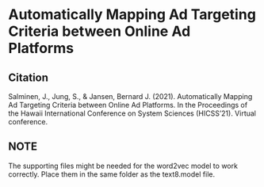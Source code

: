 # Automatically Mapping Ad Targeting Criteria between Online Ad Platforms

## Citation

Salminen, J., Jung, S., & Jansen, Bernard J. (2021). Automatically Mapping Ad Targeting Criteria between Online Ad Platforms. In the Proceedings of the Hawaii International Conference on System Sciences (HICSS’21). Virtual conference.

## NOTE

The supporting files might be needed for the word2vec model to work correctly. Place them in the same folder as the text8.model file.
